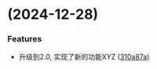 #  (2024-12-28)


### Features

* 升级到2.0, 实现了新的功能XYZ ([310a87a](https://github.com/ligson/jtreesize/commit/310a87a71d60684907ae7618ced1f3caef2d740a))



